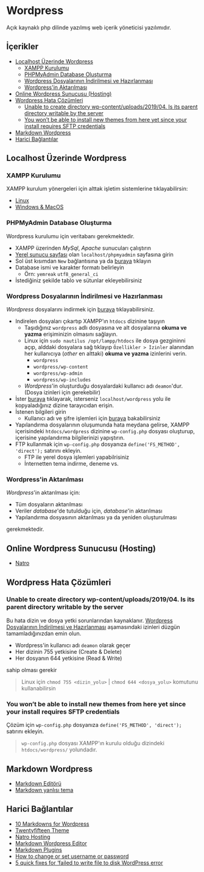 # Wordpress <!-- omit in toc -->

Açık kaynaklı php dilinde yazılmış web içerik yöneticisi yazılımıdır.

## İçerikler <!-- omit in toc -->

- [Localhost Üzerinde Wordpress](#localhost-%C3%BCzerinde-wordpress)
  - [XAMPP Kurulumu](#xampp-kurulumu)
  - [PHPMyAdmin Database Oluşturma](#phpmyadmin-database-olu%C5%9Fturma)
  - [Wordpress Dosyalarının İndirilmesi ve Hazırlanması](#wordpress-dosyalar%C4%B1n%C4%B1n-i%CC%87ndirilmesi-ve-haz%C4%B1rlanmas%C4%B1)
  - [Wordpress'in Aktarılması](#wordpressin-aktar%C4%B1lmas%C4%B1)
- [Online Wordpress Sunucusu (Hosting)](#online-wordpress-sunucusu-hosting)
- [Wordpress Hata Çözümleri](#wordpress-hata-%C3%A7%C3%B6z%C3%BCmleri)
  - [Unable to create directory wp-content/uploads/2019/04. Is its parent directory writable by the server](#unable-to-create-directory-wp-contentuploads201904-is-its-parent-directory-writable-by-the-server)
  - [You won’t be able to install new themes from here yet since your install requires SFTP credentials](#you-wont-be-able-to-install-new-themes-from-here-yet-since-your-install-requires-sftp-credentials)
- [Markdown Wordpress](#markdown-wordpress)
- [Harici Bağlantılar](#harici-ba%C4%9Flant%C4%B1lar)

## Localhost Üzerinde Wordpress

### XAMPP Kurulumu

XAMPP kurulum yönergeleri için alttak
 işletim sistemlerine tıklayabilirsin:

- [Linux](../%C4%B0%C5%9Fletim%20Sistemi%20Notlar%C4%B1%2FLinux%20Notlar%C4%B1.md#xampp-kurulumu)
- [Windows & MacOS](https://www.apachefriends.org/download.html)

### PHPMyAdmin Database Oluşturma

Wordpress kurulumu için veritabanı gerekmektedir.

- XAMPP üzerinden *MySql*, *Apache* sunucuları çalıştırın
- [Yerel sunucu sayfası](http://localhost/phpmyadmin/) olan `localhost/phpmyadmin` sayfasına girin
- Sol üst kısımdan `New` bağlantısına ya da [buraya](http://localhost/phpmyadmin/server_databases.php?server=1) tıklayın
- Database ismi ve karakter formatı belirleyin
  - Örn: `yemreak` `utf8_general_ci`
- İstediğiniz şekilde tablo ve sütunlar ekleyebilirsiniz

### Wordpress Dosyalarının İndirilmesi ve Hazırlanması

*Wordpress* dosyalarını indirmek için [buraya](https://wordpress.org/download/) tıklayabilirsiniz.

- Indirelen dosyaları çıkartıp XAMPP'ın `htdocs` dizinine taşıyın
  - Taşıdığınız `wordpress` adlı dosyasına ve alt dosyalarına **okuma ve yazma** erişiminizin olmasını sağlayın.
  - Linux için `sudo nautilus /opt/lampp/htdocs` ile dosya gezgininni açıp, alddaki dosyalara sağ tıklayıp `Özellikler > İzinler` alanından her kullanıcıya (*other* en alttaki) **okuma ve yazma** izinlerini verin.
    - `wordpress`
    - `wordpress/wp-content`
    - `wordpress/wp-admin`
    - `wordpress/wp-includes`
  - *Wordpress*'in oluşturduğu dosyalardaki kullanıcı adı `deamon`'dur. (Dosya izinleri için gerekebilir)
- İster [buraya](http://localhost/wordpress) tıklayarak, isterseniz `localhost/wordpress` yolu ile kopyaladığınız dizine tarayıcıdan erişin.
- İstenen bilgileri girin
  - Kullanıcı adı ve şifre işlemleri için [buraya][Username & Password] bakabilirsiniz
- Yapılandırma dosyalarının oluşumunda hata meydana gelirse, XAMPP içerisindeki `htdocs/wordpress` dizinine `wp-config.php` dosyası oluşturup, içerisine yapılandırma bilgilerinizi yapıştırın.
- FTP kullanmak için `wp-config.php` dosyanıza `define('FS_METHOD', 'direct');` satırını ekleyin.
  - FTP ile yerel dosya işlemleri yapabilrisiniz
  - İnternetten tema indirme, deneme vs.

### Wordpress'in Aktarılması

*Wordpress*'in aktarılması için:

- Tüm dosyaların aktarılması
- Veriler *database*'de tutulduğu için, *database*'in aktarılması
- Yapılandırma dosyasının aktarılması ya da yeniden oluşturulması

gerekmektedir.

## Online Wordpress Sunucusu (Hosting)

- [Natro](https://www.natro.com/hosting/wordpress-hosting)

## Wordpress Hata Çözümleri

### Unable to create directory wp-content/uploads/2019/04. Is its parent directory writable by the server

Bu hata dizin ve dosya yetki sorunlarından kaynaklanır.  [Wordpress Dosyalarının İndirilmesi ve Hazırlanması](#wordpress-dosyalar%C4%B1n%C4%B1n-i%CC%87ndirilmesi-ve-haz%C4%B1rlanmas%C4%B1) aşamasındaki izinleri düzgün tamamladığınızdan emin olun.

- Wordpress'in kullanıcı adı `deamon` olarak geçer
- Her dizinin 755 yetkisine (Create & Delete)
- Her dosyanın 644 yetkisine (Read & Write)

sahip olması gerekir

> Linux için `chmod 755 <dizin_yolu>` | `chmod 644 <dosya_yolu>` komutunu kullanabilirsin

### You won’t be able to install new themes from here yet since your install requires SFTP credentials

Çözüm için `wp-config.php` dosyanıza `define('FS_METHOD', 'direct');` satırını ekleyin.

> `wp-config.php` dosyası XAMPP'ın kurulu olduğu dizindeki `htdocs/wordpress/` yolundadır.

## Markdown Wordpress

- [Markdown Editörü][WP Githuber MD]
- [Markdown yanlısı tema][Mynote WordPress Theme]

## Harici Bağlantılar

- [10 Markdowns for Wordpress]
- [Twentyfifteen Theme]
- [Natro Hosting]
- [Markdown Wordpress Editor]
- [Markdown Plugins]
- [How to change or set username or password][Username & Password]
- [5 quick fixes for ‘failed to write file to disk WordPress error]

[10 Markdowns for Wordpress]: https://blogging.org/blog/10-best-markdown-plugins-for-wordpress-websites/
[Twentyfifteen Theme]: https://wordpress.org/themes/twentyfifteen/
[Natro Hosting]: https://www.natro.com/hosting/wordpress-hosting
[Markdown Wordpress Editor]: https://en.support.wordpress.com/wordpress-editor/blocks/markdown-block/
[Markdown Plugins]: https://wordpress.org/plugins/tags/markdown/
[Username & Password]: https://www.coderhold.com/how-to-change-or-set-phpmyadmin-password-on-xampp.html
[5 quick fixes for ‘failed to write file to disk WordPress error]: https://bobcares.com/blog/failed-to-write-file-to-disk-wordpress-error/
[WP Githuber MD]: https://terryl.in/en/repository/wordpress-markdown-plugin-githuber-md/
[Mynote WordPress Theme]: https://terryl.in/en/repository/mynote/